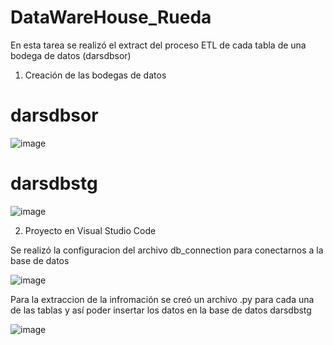 # DataWareHouse_Rueda

En esta tarea se realizó el extract del proceso ETL de cada tabla de una bodega de datos (darsdbsor)

1. Creación de las bodegas de datos

# darsdbsor

![image](https://user-images.githubusercontent.com/62667937/196506409-b51ca98b-ea77-48c5-bf78-2062c729a492.png)


# darsdbstg


![image](https://user-images.githubusercontent.com/62667937/196506707-f512a9b8-d507-4426-a8b8-a328217b6ffb.png)



2. Proyecto en Visual Studio Code

Se realizó la configuracion del archivo db_connection para conectarnos a la base de datos


![image](https://user-images.githubusercontent.com/62667937/196507995-362ca919-2a73-419d-b98b-4e8c5247e3fe.png)


Para la extraccion de la infromación se creó un archivo .py para cada una de las tablas y así poder insertar los datos en la base de datos darsdbstg


![image](https://user-images.githubusercontent.com/62667937/196507417-06af55b1-ad05-445e-bb1f-60df10bf1e74.png)






